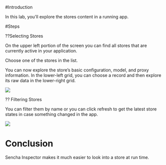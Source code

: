 #Introduction

In this lab, you'll explore the stores content in a running app.

#Steps

??Selecting Stores

On the upper left portion of the screen you can find all stores that are currently active in your application. 

Choose one of the stores in the list.

You can now explore the store’s basic configuration, model, and proxy information. In the lower-left grid, you can choose a
record and then explore its raw data in the lower-right grid.

<img src="resources/images/inspector/storedetails.jpg"/>

?? Filtering Stores

You can filter them by name or you can click refresh to get the latest store states in case something changed in the app.

<img src="resources/images/inspector/storefilter.jpg"/>

# Conclusion

Sencha Inspector makes it much easier to look into a store at run time.